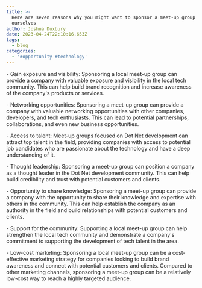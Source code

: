 ```yaml
---
title: >-
  Here are seven reasons why you might want to sponsor a meet-up group like
  ourselves 
author: Joshua Duxbury
date: 2023-04-24T22:10:16.653Z
tags:
  - blog
categories:
  - '#opportunity #technology'
---
```

\- Gain exposure and visibility: Sponsoring a local meet-up group can provide a company with valuable exposure and visibility in the local tech community. This can help build brand recognition and increase awareness of the company's products or services.

\- Networking opportunities: Sponsoring a meet-up group can provide a company with valuable networking opportunities with other companies, developers, and tech enthusiasts. This can lead to potential partnerships, collaborations, and even new business opportunities.

\- Access to talent: Meet-up groups focused on Dot Net development can attract top talent in the field, providing companies with access to potential job candidates who are passionate about the technology and have a deep understanding of it.

\- Thought leadership: Sponsoring a meet-up group can position a company as a thought leader in the Dot Net development community. This can help build credibility and trust with potential customers and clients.

\- Opportunity to share knowledge: Sponsoring a meet-up group can provide a company with the opportunity to share their knowledge and expertise with others in the community. This can help establish the company as an authority in the field and build relationships with potential customers and clients.

\- Support for the community: Supporting a local meet-up group can help strengthen the local tech community and demonstrate a company's commitment to supporting the development of tech talent in the area.

\- Low-cost marketing: Sponsoring a local meet-up group can be a cost-effective marketing strategy for companies looking to build brand awareness and connect with potential customers and clients. Compared to other marketing channels, sponsoring a meet-up group can be a relatively low-cost way to reach a highly targeted audience.
